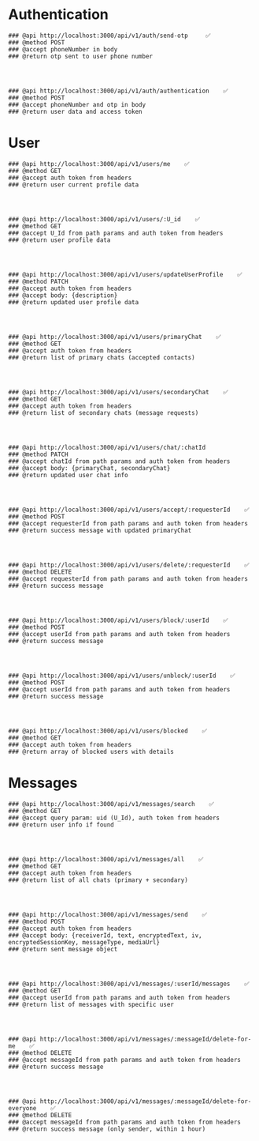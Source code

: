 # Authentication


    ### @api http://localhost:3000/api/v1/auth/send-otp     ✅
    ### @method POST
    ### @accept phoneNumber in body
    ### @return otp sent to user phone number       




    ### @api http://localhost:3000/api/v1/auth/authentication    ✅
    ### @method POST
    ### @accept phoneNumber and otp in body
    ### @return user data and access token     


# User


    ### @api http://localhost:3000/api/v1/users/me    ✅
    ### @method GET
    ### @accept auth token from headers
    ### @return user current profile data




    ### @api http://localhost:3000/api/v1/users/:U_id    ✅
    ### @method GET
    ### @accept U_Id from path params and auth token from headers
    ### @return user profile data




    ### @api http://localhost:3000/api/v1/users/updateUserProfile    ✅
    ### @method PATCH
    ### @accept auth token from headers
    ### @accept body: {description}
    ### @return updated user profile data




    ### @api http://localhost:3000/api/v1/users/primaryChat    ✅
    ### @method GET
    ### @accept auth token from headers
    ### @return list of primary chats (accepted contacts)




    ### @api http://localhost:3000/api/v1/users/secondaryChat    ✅
    ### @method GET
    ### @accept auth token from headers
    ### @return list of secondary chats (message requests)




    ### @api http://localhost:3000/api/v1/users/chat/:chatId
    ### @method PATCH
    ### @accept chatId from path params and auth token from headers
    ### @accept body: {primaryChat, secondaryChat}
    ### @return updated user chat info




    ### @api http://localhost:3000/api/v1/users/accept/:requesterId    ✅
    ### @method POST
    ### @accept requesterId from path params and auth token from headers
    ### @return success message with updated primaryChat




    ### @api http://localhost:3000/api/v1/users/delete/:requesterId    ✅
    ### @method DELETE
    ### @accept requesterId from path params and auth token from headers
    ### @return success message




    ### @api http://localhost:3000/api/v1/users/block/:userId    ✅
    ### @method POST
    ### @accept userId from path params and auth token from headers
    ### @return success message




    ### @api http://localhost:3000/api/v1/users/unblock/:userId    ✅
    ### @method POST
    ### @accept userId from path params and auth token from headers
    ### @return success message




    ### @api http://localhost:3000/api/v1/users/blocked    ✅
    ### @method GET
    ### @accept auth token from headers
    ### @return array of blocked users with details


# Messages


    ### @api http://localhost:3000/api/v1/messages/search    ✅
    ### @method GET
    ### @accept query param: uid (U_Id), auth token from headers
    ### @return user info if found




    ### @api http://localhost:3000/api/v1/messages/all    ✅
    ### @method GET
    ### @accept auth token from headers
    ### @return list of all chats (primary + secondary)




    ### @api http://localhost:3000/api/v1/messages/send    ✅
    ### @method POST
    ### @accept auth token from headers
    ### @accept body: {receiverId, text, encryptedText, iv, encryptedSessionKey, messageType, mediaUrl}
    ### @return sent message object




    ### @api http://localhost:3000/api/v1/messages/:userId/messages    ✅
    ### @method GET
    ### @accept userId from path params and auth token from headers
    ### @return list of messages with specific user




    ### @api http://localhost:3000/api/v1/messages/:messageId/delete-for-me    ✅
    ### @method DELETE
    ### @accept messageId from path params and auth token from headers
    ### @return success message




    ### @api http://localhost:3000/api/v1/messages/:messageId/delete-for-everyone    ✅
    ### @method DELETE
    ### @accept messageId from path params and auth token from headers
    ### @return success message (only sender, within 1 hour)
